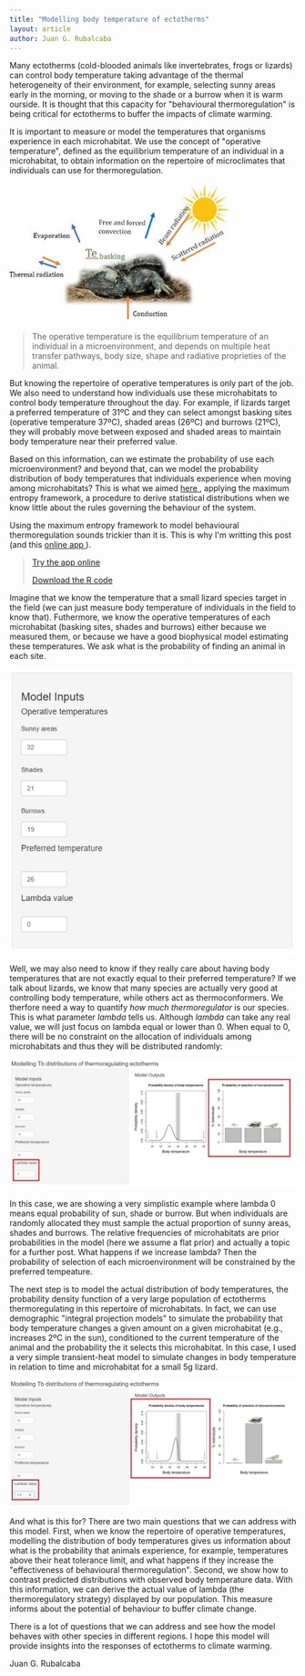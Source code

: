 ```yaml
---
title: "Modelling body temperature of ectotherms"
layout: article
author: Juan G. Rubalcaba
---
```


Many ectotherms (cold-blooded animals like invertebrates, frogs or lizards) can control body temperature taking advantage of the thermal heterogeneity of their environment, for example, selecting sunny areas early in the morning, or moving to the shade or a burrow when it is warm ourside. It is thought that this capacity for "behavioural thermoregulation" is being critical for ectotherms to buffer the impacts of climate warming.

It is important to measure or model the temperatures that organisms experience in each microhabitat. We use the concept of "operative temperature", defined as the equilibrium temperature of an individual in a microhabitat, to obtain information on the repertoire of microclimates that individuals can use for thermoregulation. 

<img src="/images/posts/bodytemp.jpg">

>The operative temperature is the equilibrium temperature of an individual in a microenvironment, and depends on multiple heat transfer pathways, body size, shape and radiative proprieties of the animal.


But knowing the repertoire of operative temperatures is only part of the job. We also need to understand how individuals use these microhabitats to control body temperature throughout the day. For example, if lizards target a preferred temperature of 31ºC and they can select amongst basking sites (operative temperature 37ºC), shaded areas (26ºC) and burrows (21ºC), they will probably move between exposed and shaded areas to maintain body temperature near their preferred value. 

Based on this information, can we estimate the probability of use each microenvironment? and beyond that, can we model the probability distribution of body temperatures that individuals experience when moving among microhabitats? This is what we aimed <a href = "https://www.amnat.org/an/newpapers/MayRubalcaba.html" target="_blank"> here </a>, applying the maximum entropy framework, a procedure to derive statistical distributions when we know little about the rules governing the behaviour of the system. 

Using the maximum entropy framework to model behavioural thermoregulation sounds trickier than it is. This is why I'm writting this post (and this <a href = "https://jrubalcaba.shinyapps.io/jrubalcabagithub/" target="_blank"> online app </a>).

><p><a href = "https://jrubalcaba.shinyapps.io/jrubalcabagithub/" target="_blank"> Try the app online </a></p>
><p><a href = "https://www.journals.uchicago.edu/doi/suppl/10.1086/702717/suppl_file/58531data.zip"> Download the R code </a></p>

Imagine that we know the temperature that a small lizard species target in the field (we can just measure body temperature of individuals in the field to know that). Futhermore, we know the operative temperatures of each microhabitat (basking sites, shades and burrows) either because we measured them, or because we have a good biophysical model estimating these temperatures. We ask what is the probability of finding an animal in each site.

<img src="/images/posts/Tbdistributions/inputs.jpg">

Well, we may also need to know if they really care about having body temperatures that are not exactly equal to their preferred temperature? If we talk about lizards, we know that many species are actually very good at controlling body temperature, while others act as thermoconformers. We therfore need a way to quantify *how much thermoregulator* is our species. This is what parameter *lambda* tells us. Although *lambda* can take any real value, we will just focus on lambda equal or lower than 0. When equal to 0, there will be no constraint on the allocation of individuals among microhabitats and thus they will be distributed randomly:

<img src="/images/posts/Tbdistributions/lambda0.jpg">

In this case, we are showing a very simplistic example where lambda 0 means equal probability of sun, shade or burrow. But when individuals are randomly allocated they must sample the actual proportion of sunny areas, shades and burrows. The relative frequencies of microhabitats are prior probabilities in the model (here we assume a flat prior) and actually a topic for a further post. What happens if we increase lambda? Then the probability of selection of each microenvironment will be constrained by the preferred tempeature.

The next step is to model the actual distribution of body temperatures, the probability density function of a very large population of ectotherms thermoregulating in this repertoire of microhabitats. In fact, we can use demographic "integral projection models" to simulate the probability that body temperature changes a given amount on a given microhabitat (e.g., increases 2ºC in the sun), conditioned to the current temperature of the animal and the probability the it selects this microhabitat. In this case, I used a very simple transient-heat model to simulate changes in body temperature in relation to time and microhabitat for a small 5g lizard.

<img src="/images/posts/Tbdistributions/lambda2.jpg">

And what is this for? There are two main questions that we can address with this model. First, when we know the repertoire of operative temperatures, modelling the distribution of body temperatures gives us information about what is the probability that animals experience, for example, temperatures above their heat tolerance limit, and what happens if they increase the "effectiveness of behavioural thermoregulation". Second, we show how to contrast predicted distributions with observed body temperature data. With this information, we can derive the actual value of lambda (the thermoregulatory strategy) displayed by our population. This measure informs about the potential of behaviour to buffer climate change. 

There is a lot of questions that we can address and see how the model behaves with other species in different regions. I hope this model will provide insights into the responses of ectotherms to climate warming.

Juan G. Rubalcaba
